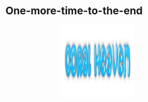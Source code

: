 # One-more-time-to-the-end
<p align="center">
  <a href="https://github.com/TATinev18/One-more-time-to-the-end" rel="noopener">
    <img src="public\images\coral_heaven_logo.png" alt="Logo" width="200" height="200">
  </a>
</p>
